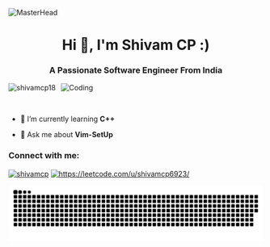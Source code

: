 ![MasterHead](https://mir-s3-cdn-cf.behance.net/project_modules/max_1200/79731568097599.5b50bca477735.jpg)
<h1 align="center">Hi 👋, I'm Shivam CP :)</h1>
<h3 align="center">A Passionate Software Engineer From India</h3>
<img align="right" alt="Coding" width="400" src="https://miro.medium.com/v2/resize:fit:1360/0*7Q3yvSIv_t0ioJ-Z.gif">



<p align="left"> <img src="https://komarev.com/ghpvc/?username=shivamcp18&label=Profile%20views&color=0e75b6&style=flat" alt="shivamcp18" /> </p>

<p align="left"> <a href="https://twitter.com/" target="blank"><img src="https://img.shields.io/twitter/follow/?logo=twitter&style=for-the-badge" alt="" /></a> </p>

- 🌱 I’m currently learning **C++**

- 💬 Ask me about **Vim-SetUp**

<h3 align="left">Connect with me:</h3>
<p align="left">
<a href="https://codeforces.com/profile/shivamcp" target="blank"><img align="center" src="https://raw.githubusercontent.com/rahuldkjain/github-profile-readme-generator/master/src/images/icons/Social/codeforces.svg" alt="shivamcp" height="30" width="40" /></a>
<a href="https://www.leetcode.com/u/shivamcp6923/" target="blank"><img align="center" src="https://raw.githubusercontent.com/rahuldkjain/github-profile-readme-generator/master/src/images/icons/Social/leet-code.svg" alt="https://leetcode.com/u/shivamcp6923/" height="30" width="40" /></a>
</p>


![snake gif](https://github.com/SHIVAMCP18/SHIVAMCP18/blob/output/github-contribution-grid-snake-dark.svg)
